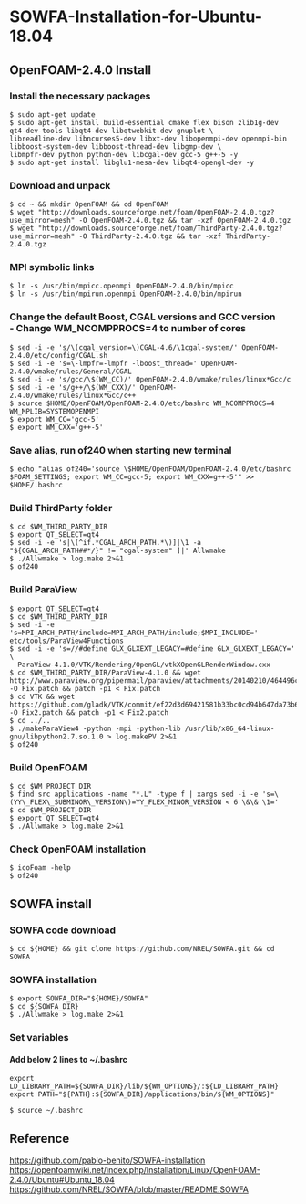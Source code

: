 # SOWFA-Installation-for-Ubuntu-18.04
## OpenFOAM-2.4.0 Install
### Install the necessary packages
```shell
$ sudo apt-get update
$ sudo apt-get install build-essential cmake flex bison zlib1g-dev qt4-dev-tools libqt4-dev libqtwebkit-dev gnuplot \
libreadline-dev libncurses5-dev libxt-dev libopenmpi-dev openmpi-bin libboost-system-dev libboost-thread-dev libgmp-dev \
libmpfr-dev python python-dev libcgal-dev gcc-5 g++-5 -y
$ sudo apt-get install libglu1-mesa-dev libqt4-opengl-dev -y
```
### Download and unpack
```shell
$ cd ~ && mkdir OpenFOAM && cd OpenFOAM
$ wget "http://downloads.sourceforge.net/foam/OpenFOAM-2.4.0.tgz?use_mirror=mesh" -O OpenFOAM-2.4.0.tgz && tar -xzf OpenFOAM-2.4.0.tgz
$ wget "http://downloads.sourceforge.net/foam/ThirdParty-2.4.0.tgz?use_mirror=mesh" -O ThirdParty-2.4.0.tgz && tar -xzf ThirdParty-2.4.0.tgz
```
### MPI symbolic links
```shell
$ ln -s /usr/bin/mpicc.openmpi OpenFOAM-2.4.0/bin/mpicc
$ ln -s /usr/bin/mpirun.openmpi OpenFOAM-2.4.0/bin/mpirun
```
### Change the default Boost, CGAL versions and GCC version <br>- Change WM_NCOMPPROCS=4 to number of cores
```shell
$ sed -i -e 's/\(cgal_version=\)CGAL-4.6/\1cgal-system/' OpenFOAM-2.4.0/etc/config/CGAL.sh
$ sed -i -e 's=\-lmpfr=-lmpfr -lboost_thread=' OpenFOAM-2.4.0/wmake/rules/General/CGAL
$ sed -i -e 's/gcc/\$(WM_CC)/' OpenFOAM-2.4.0/wmake/rules/linux*Gcc/c
$ sed -i -e 's/g++/\$(WM_CXX)/' OpenFOAM-2.4.0/wmake/rules/linux*Gcc/c++
$ source $HOME/OpenFOAM/OpenFOAM-2.4.0/etc/bashrc WM_NCOMPPROCS=4 WM_MPLIB=SYSTEMOPENMPI
$ export WM_CC='gcc-5'
$ export WM_CXX='g++-5'
```
### Save alias, run of240 when starting new terminal
```shell
$ echo "alias of240='source \$HOME/OpenFOAM/OpenFOAM-2.4.0/etc/bashrc $FOAM_SETTINGS; export WM_CC=gcc-5; export WM_CXX=g++-5'" >> $HOME/.bashrc
```
### Build ThirdParty folder
```shell
$ cd $WM_THIRD_PARTY_DIR
$ export QT_SELECT=qt4
$ sed -i -e 's|\(^if.*CGAL_ARCH_PATH.*\)]|\1 -a "${CGAL_ARCH_PATH##*/}" != "cgal-system" ]|' Allwmake
$ ./Allwmake > log.make 2>&1
$ of240
```
### Build ParaView
```shell
$ export QT_SELECT=qt4
$ cd $WM_THIRD_PARTY_DIR
$ sed -i -e 's=MPI_ARCH_PATH/include=MPI_ARCH_PATH/include;$MPI_INCLUDE=' etc/tools/ParaView4Functions
$ sed -i -e 's=//#define GLX_GLXEXT_LEGACY=#define GLX_GLXEXT_LEGACY=' \
  ParaView-4.1.0/VTK/Rendering/OpenGL/vtkXOpenGLRenderWindow.cxx
$ cd $WM_THIRD_PARTY_DIR/ParaView-4.1.0 && wget http://www.paraview.org/pipermail/paraview/attachments/20140210/464496cc/attachment.bin -O Fix.patch && patch -p1 < Fix.patch
$ cd VTK && wget https://github.com/gladk/VTK/commit/ef22d3d69421581b33bc0cd94b647da73b61ba96.patch -O Fix2.patch && patch -p1 < Fix2.patch
$ cd ../..
$ ./makeParaView4 -python -mpi -python-lib /usr/lib/x86_64-linux-gnu/libpython2.7.so.1.0 > log.makePV 2>&1
$ of240
```
### Build OpenFOAM
```shell
$ cd $WM_PROJECT_DIR
$ find src applications -name "*.L" -type f | xargs sed -i -e 's=\(YY\_FLEX\_SUBMINOR\_VERSION\)=YY_FLEX_MINOR_VERSION < 6 \&\& \1='
$ cd $WM_PROJECT_DIR
$ export QT_SELECT=qt4
$ ./Allwmake > log.make 2>&1
```
### Check OpenFOAM installation
```shell
$ icoFoam -help
$ of240
```
## SOWFA install
### SOWFA code download
```shell
$ cd ${HOME} && git clone https://github.com/NREL/SOWFA.git && cd SOWFA
```
### SOWFA installation
```shell
$ export SOWFA_DIR="${HOME}/SOWFA"
$ cd ${SOWFA_DIR}
$ ./Allwmake > log.make 2>&1
```
### Set variables
#### Add below 2 lines to ~/.bashrc
```
export LD_LIBRARY_PATH=${SOWFA_DIR}/lib/${WM_OPTIONS}/:${LD_LIBRARY_PATH}
export PATH="${PATH}:${SOWFA_DIR}/applications/bin/${WM_OPTIONS}"
```
```shell
$ source ~/.bashrc
```
## Reference
https://github.com/pablo-benito/SOWFA-installation
https://openfoamwiki.net/index.php/Installation/Linux/OpenFOAM-2.4.0/Ubuntu#Ubuntu_18.04
https://github.com/NREL/SOWFA/blob/master/README.SOWFA
